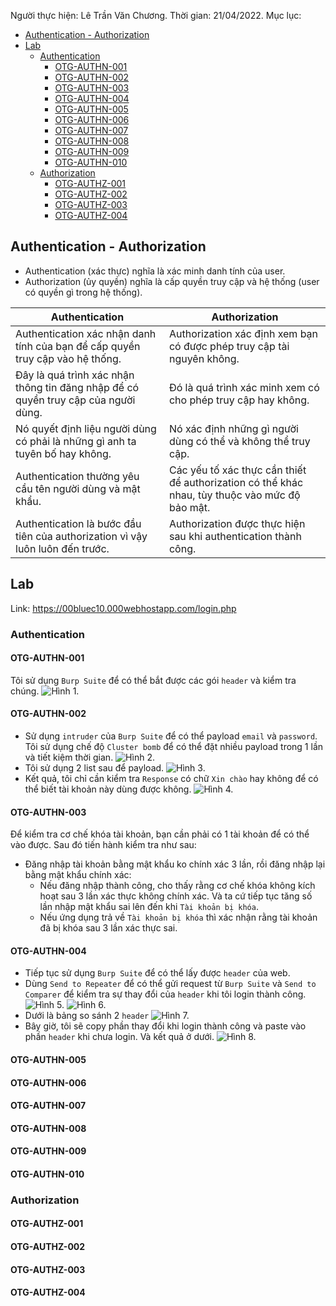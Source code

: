 Người thực hiện: Lê Trần Văn Chương.
Thời gian: 21/04/2022.
Mục lục:
- [Authentication - Authorization](#authentication---authorization)
- [Lab](#lab)
  - [Authentication](#authentication)
    - [OTG-AUTHN-001](#otg-authn-001)
    - [OTG-AUTHN-002](#otg-authn-002)
    - [OTG-AUTHN-003](#otg-authn-003)
    - [OTG-AUTHN-004](#otg-authn-004)
    - [OTG-AUTHN-005](#otg-authn-005)
    - [OTG-AUTHN-006](#otg-authn-006)
    - [OTG-AUTHN-007](#otg-authn-007)
    - [OTG-AUTHN-008](#otg-authn-008)
    - [OTG-AUTHN-009](#otg-authn-009)
    - [OTG-AUTHN-010](#otg-authn-010)
  - [Authorization](#authorization)
    - [OTG-AUTHZ-001](#otg-authz-001)
    - [OTG-AUTHZ-002](#otg-authz-002)
    - [OTG-AUTHZ-003](#otg-authz-003)
    - [OTG-AUTHZ-004](#otg-authz-004)

## Authentication - Authorization
- Authentication (xác thực) nghĩa là xác minh danh tính của user.
- Authorization (ủy quyền) nghĩa là cấp quyền truy cập và hệ thống (user có quyền gì trong hệ thống).

| Authentication  | Authorization |
| ------------- |---------------|
| Authentication xác nhận danh tính của bạn để cấp quyền truy cập vào hệ thống.      | Authorization xác định xem bạn có được phép truy cập tài nguyên không.     |
| Đây là quá trình xác nhận thông tin đăng nhập để có quyền truy cập của người dùng.      | Đó là quá trình xác minh xem có cho phép truy cập hay không.     |
| Nó quyết định liệu người dùng có phải là những gì anh ta tuyên bố hay không.     | Nó xác định những gì người dùng có thể và không thể truy cập.    |
| Authentication thường yêu cầu tên người dùng và mật khẩu.     | Các yếu tố xác thực cần thiết để authorization có thể khác nhau, tùy thuộc vào mức độ bảo mật.     |
| Authentication là bước đầu tiên của authorization vì vậy luôn luôn đến trước.      | Authorization được thực hiện sau khi authentication thành công.    |

## Lab
Link: https://00bluec10.000webhostapp.com/login.php

### Authentication
#### OTG-AUTHN-001
Tôi sử dụng `Burp Suite` để có thể bắt được các gói `header` và kiểm tra chúng.
![Hình 1.](~/../img/1.png)

#### OTG-AUTHN-002
- Sử dụng `intruder` của `Burp Suite` để có thể payload `email` và `password`. Tôi sử dụng chế độ `Cluster bomb` để có thể đặt nhiều payload trong 1 lần và tiết kiệm thời gian. 
![Hình 2.](~/../img/2.png)
- Tôi sử dụng 2 list sau để payload.
![Hình 3.](~/../img/3.png)
- Kết quả, tôi chỉ cần kiểm tra `Response` có chữ `Xin chào` hay không để có thể biết tài khoản này dùng được không.
![Hình 4.](~/../img/4.png)

#### OTG-AUTHN-003
Để kiểm tra cơ chế khóa tài khoản, bạn cần phải có 1 tài khoản để có thể vào được. Sau đó tiến hành kiểm tra như sau:
- Đăng nhập tài khoản bằng mật khẩu ko chính xác 3 lần, rồi đăng nhập lại bằng mật khẩu chính xác: 
  - Nếu đăng nhập thành công, cho thấy rằng cơ chế khóa không kích hoạt sau 3 lần xác thực không chính xác. Và ta cứ tiếp tục tăng số lần nhập mật khẩu sai lên đến khi `Tài khoản bị khóa`.
  - Nếu ứng dụng trả về `Tài khoản bị khóa` thì xác nhận rằng tài khoản đã bị khóa sau 3 lần xác thực sai.

#### OTG-AUTHN-004
- Tiếp tục sử dụng `Burp Suite` để có thể lấy được `header` của web.
- Dùng `Send to Repeater` để có thể gửi request từ `Burp Suite` và `Send to Comparer` để kiểm tra sự thay đổi của `header` khi tôi login thành công.
![Hình 5.](~/../img/5.png)
![Hình 6.](~/../img/6.png)
- Dưới là bảng so sánh 2 `header`
![Hình 7.](~/../img/7.png)
- Bây giờ, tôi sẽ copy phần thay đổi khi login thành công và paste vào phần `header` khi chưa login. Và kết quả ở dưới.
![Hình 8.](~/../img/8.png)

#### OTG-AUTHN-005

#### OTG-AUTHN-006

#### OTG-AUTHN-007

#### OTG-AUTHN-008

#### OTG-AUTHN-009

#### OTG-AUTHN-010


### Authorization

#### OTG-AUTHZ-001

#### OTG-AUTHZ-002

#### OTG-AUTHZ-003

#### OTG-AUTHZ-004





